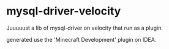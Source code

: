 # mysql-driver-velocity
Juuuuust a lib of mysql-driver on velocity that run as a plugin.

generated use the 'Minecraft Development' plugin on IDEA.